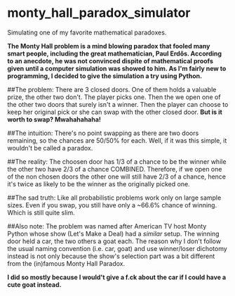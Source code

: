 # monty_hall_paradox_simulator
Simulating one of my favorite mathematical paradoxes. 

**The Monty Hall problem is a mind blowing paradox that fooled many smart people, including the great mathematician, Paul Erdős. According to an anecdote, he was not convinced dispite of mathematical proofs given until a computer simulation was showed to him. As I'm fairly new to programming, I decided to give the simulation a try using Python.**

##The problem:
There are 3 closed doors. One of them holds a valuable prize, the other two don't. The player picks one. Then the we open one of the other two doors that surely isn't a winner. Then the player can choose to keep her original pick or she can swap with the other closed door.
**But is it worth to swap? Mwahahahaha!**

##The intuition:
There's no point swapping as there are two doors remaining, so the chances are 50/50% for each. Well, if it was this simple, it wouldn't be called a paradox.

##The reality:
The choosen door has 1/3 of a chance to be the winner while the other two have 2/3 of a chance COMBINED. Therefore, if we open one of the non chosen doors the other one will still have 2/3 of a chance, hence it's twice as likely to be the winner as the originally picked one. 

##The sad truth:
Like all probabilistic problems work only on large sample sizes. Even if you swap, you still have only a ~66.6% chance of winning. Which is still quite slim. 

##Also note:
The problem was named after American TV host Monty Python whose show (Let's Make a Deal) had a *similar* setup. The winning door held a car, the two others a goat each. The reason why I don't follow the usual naming convention (i.e. car, goat) and use winner/loser dichotomy instead is not only because the show's selection part was a bit different from the (in)famous Monty Hall Paradox.

**I did so mostly because I would't give a f.ck about the car if I could have a cute goat instead.** 
